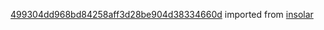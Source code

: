 [499304dd968bd84258aff3d28be904d38334660d](https://github.com/insolar/insolar/commit/499304dd968bd84258aff3d28be904d38334660d) imported from [insolar](https://github.com/insolar/insolar)
